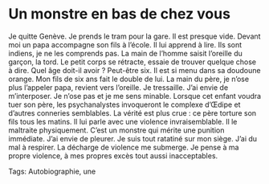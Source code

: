 # Un monstre en bas de chez vous

Je quitte Genève. Je prends le tram pour la gare. Il est presque vide. Devant moi un papa accompagne son fils à l’école. Il lui apprend à lire. Ils sont indiens, je ne les comprends pas.<span id="more-34128"></span> La main de l’homme saisit l’oreille du garçon, la tord. Le petit corps se rétracte, essaie de trouver quelque chose à dire. Quel âge doit-il avoir ? Peut-être six. Il est si menu dans sa doudoune orange. Mon fils de six ans fait le double de lui. La main du père, je n’ose plus l’appeler papa, revient vers l’oreille. Je tressaille. J’ai envie de m’interposer. Je n’ose pas et je me sens minable. Lorsque cet enfant voudra tuer son père, les psychanalystes invoqueront le complexe d’Œdipe et d’autres conneries semblables. La vérité est plus crue : ce père torture son fils tous les matins. Il lui parle avec une violence invraisemblable. Il le maltraite physiquement. C’est un monstre qui mérite une punition immédiate. J’ai envie de pleurer. Je suis tout ratatiné sur mon siège. J’ai du mal à respirer. La décharge de violence me submerge. Je pense à ma propre violence, à mes propres excès tout aussi inacceptables.

Tags: Autobiographie, une
